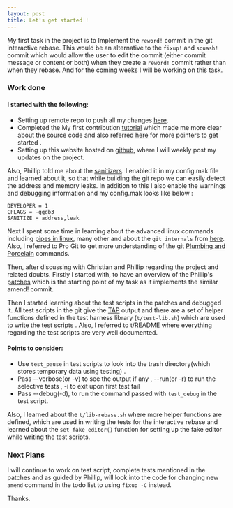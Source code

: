 ```yaml
---
layout: post
title: Let's get started !
---
```


My first task in the project is to Implement the `reword!` commit in the git interactive rebase. This would be an alternative to the `fixup!` and `squash!` commit which would allow the user to edit the commit (either commit message or content or both) when they create a `reword!` commit rather than when they rebase. And for the coming weeks I will be working on this task. 

### Work done  
#### I started with the following: 
* Setting up remote repo to push all my changes [here]( https://github.com/charvi-077/git ).
* Completed the My first contribution [tutorial](https://git-scm.com/docs/MyFirstContribution) which made me more clear about the source code and also referred [here](https://git.github.io/Hacking-Git/) for more pointers to get started .
* Setting up this website hosted on [github](https://github.com/charvi-077/charvi-077.github.io), where I will weekly post my updates on the project.

Also, Phillip told me about the [sanitizers](https://github.com/google/sanitizers). I enabled it in my config.mak file and learned about it, so that while building the git repo we can easily detect the address and memory leaks. In addition to this I also enable the warnings and debugging information and my config.mak looks like below :

	DEVELOPER = 1
	CFLAGS = -ggdb3
	SANITIZE = address,leak

Next I spent some time in learning about the advanced linux commands including [pipes in linux](https://www.howtogeek.com/438882/how-to-use-pipes-on-linux/), many other and about the `git internals` from [here](https://github.com/pluralsight/git-internals-pdf/releases/download/v2.0/peepcode-git.pdf). Also, I referred to Pro Git to get more understanding of the git [Plumbing and Porcelain](https://git-scm.com/book/en/v2/Git-Internals-Plumbing-and-Porcelain) commands.

Then, after discussing with Christian and Phillip regarding the project and related doubts. Firstly I started with, to have an overview of the Phillip's [patches](https://github.com/phillipwood/git/commits/wip/rebase-amend) which is the starting point of my task as it implements the similar amend! commit.

Then I started learning about the test scripts in the patches and debugged it. All test scripts in the git give the [TAP](http://testanything.org) output and there are a set of helper functions defined in the test harness library (`t/test-lib.sh`) which are used to write the test scripts . Also, I referred to t/README where everything regarding the test scripts are very well documented.

#### Points to consider:
* Use `test_pause` in test scripts to look into the trash directory(which stores temporary data using testing) .
* Pass --verbose(or -v) to see the output if any , --run(or -r) to run the selective tests , -i to exit upon first test fail
* Pass --debug(-d), to run the command passed with `test_debug` in the test script.

Also, I learned about the `t/lib-rebase.sh` where more helper functions are defined, which are used in writing the tests for the interactive rebase and learned about the `set_fake_editor()` function for setting up the fake editor while writing the test scripts.

### Next Plans
I will continue to work on test script, complete tests mentioned in the patches and as guided by Phillip, will look into the code for changing new `amend` command in the todo list to using `fixup -C` instead.

Thanks.
 

